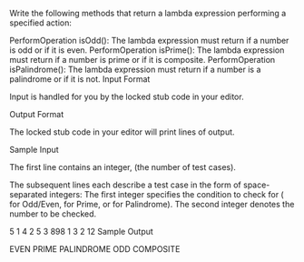 Write the following methods that return a lambda expression performing a specified action:

PerformOperation isOdd(): The lambda expression must return  if a number is odd or  if it is even.
PerformOperation isPrime(): The lambda expression must return  if a number is prime or  if it is composite.
PerformOperation isPalindrome(): The lambda expression must return  if a number is a palindrome or  if it is not.
Input Format

Input is handled for you by the locked stub code in your editor.

Output Format

The locked stub code in your editor will print  lines of output.

Sample Input

The first line contains an integer,  (the number of test cases).

The  subsequent lines each describe a test case in the form of  space-separated integers:
The first integer specifies the condition to check for ( for Odd/Even,  for Prime, or  for Palindrome). The second integer denotes the number to be checked.

5
1 4
2 5
3 898
1 3
2 12
Sample Output

EVEN
PRIME
PALINDROME
ODD
COMPOSITE
